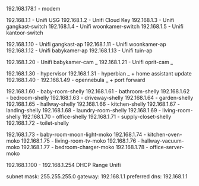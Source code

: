192.168.178.1 - modem

192.168.1.1 - Unifi USG
192.168.1.2 - Unifi Cloud Key
192.168.1.3 - Unifi gangkast-switch
192.168.1.4 - Unifi woonkamer-switch
192.168.1.5 - Unifi kantoor-switch

192.168.1.10 - Unifi gangkast-ap
192.168.1.11 - Unifi woonkamer-ap
192.168.1.12 - Unifi babykamer-ap
192.168.1.13 - Unifi tuin-ap

192.168.1.20 - Unifi babykamer-cam _
192.168.1.21 - Unifi oprit-cam _

192.168.1.30 - hypervisor
192.168.1.31 - hyperbian _ + home assistant update
192.168.1.40 - 192.168.1.49 - opennebula _ + port forward

192.168.1.60 - baby-room-shelly
192.168.1.61 - bathroom-shelly
192.168.1.62 - bedroom-shelly
192.168.1.63 - driveway-shelly
192.168.1.64 - garden-shelly
192.168.1.65 - hallway-shelly
192.168.1.66 - kitchen-shelly
192.168.1.67 - landing-shelly
192.168.1.68 - laundry-room-shelly
192.168.1.69 - living-room-shelly
192.168.1.70 - office-shelly
192.168.1.71 - supply-closet-shelly
192.168.1.72 - toilet-shelly

192.168.1.73 - baby-room-moon-light-moko
192.168.1.74 - kitchen-oven-moko
192.168.1.75 - living-room-tv-moko
192.168.1.76 - hallway-vacuum-moko
192.168.1.77 - bedroom-charger-moko
192.168.1.78 - office-server-moko

192.168.1.100 - 192.168.1.254 DHCP Range Unifi

subnet mask: 255.255.255.0
gateway: 192.168.1.1
preferred dns: 192.168.1.1
